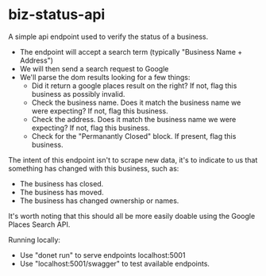 # biz-status-api

A simple api endpoint used to verify the status of a business.

- The endpoint will accept a search term (typically "Business Name + Address")
- We will then send a search request to Google
- We'll parse the dom results looking for a few things:
  - Did it return a google places result on the right? If not, flag this business as possibly invalid.
  - Check the business name. Does it match the business name we were expecting? If not, flag this business.
  - Check the address. Does it match the business name we were expecting? If not, flag this business.
  - Check for the "Permanantly Closed" block. If present, flag this business.
  
The intent of this endpoint isn't to scrape new data, it's to indicate to us that something has changed with this business, such as:

- The business has closed.
- The business has moved.
- The business has changed ownership or names.

It's worth noting that this should all be more easily doable using the Google Places Search API. 

Running locally:
- Use "donet run" to serve endpoints localhost:5001
- Use "localhost:5001/swagger" to test available endpoints.
